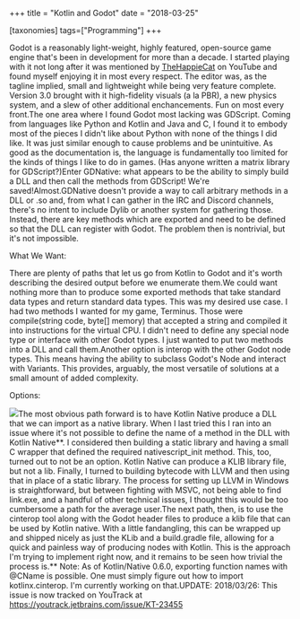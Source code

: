 +++
title = "Kotlin and Godot"
date = "2018-03-25"

[taxonomies]
tags=["Programming"]
+++

Godot is a reasonably light-weight, highly featured, open-source game engine that's been in development for more than a decade. I started playing with it not long after it was mentioned by [TheHappieCat](https://www.youtube.com/channel/UCBsuOBu-dxj5bx1KMgmar5g) on YouTube and found myself enjoying it in most every respect. The editor was, as the tagline implied, small and lightweight while being very feature complete. Version 3.0 brought with it high-fidelity visuals (a la PBR), a new physics system, and a slew of other additional enchancements. Fun on most every front.The one area where I found Godot most lacking was GDScript. Coming from languages like Python and Kotlin and Java and C, I found it to embody most of the pieces I didn't like about Python with none of the things I did like. It was just similar enough to cause problems and be unintuitive. As good as the documentation is, the language is fundamentally too limited for the kinds of things I like to do in games. (Has anyone written a matrix library for GDScript?)Enter GDNative: what appears to be the ability to simply build a DLL and then call the methods from GDScript! We're saved!Almost.GDNative doesn't provide a way to call arbitrary methods in a DLL or .so and, from what I can gather in the IRC and Discord channels, there's no intent to include Dylib or another system for gathering those. Instead, there are key methods which are exported and need to be defined so that the DLL can register with Godot. The problem then is nontrivial, but it's not impossible.

What We Want:

There are plenty of paths that let us go from Kotlin to Godot and it's worth describing the desired output before we enumerate them.We could want nothing more than to produce some exported methods that take standard data types and return standard data types. This was my desired use case. I had two methods I wanted for my game, Terminus. Those were compile(string code, byte\[] memory) that accepted a string and compiled it into instructions for the virtual CPU. I didn't need to define any special node type or interface with other Godot types. I just wanted to put two methods into a DLL and call them.Another option is interop with the other Godot node types. This means having the ability to subclass Godot's Node and interact with Variants. This provides, arguably, the most versatile of solutions at a small amount of added complexity.

Options:

[![](./img/wp-content-uploads-KotlinGodotPaths-300x265.png)](https://www.josephcatrambone.com/wp-content/uploads/KotlinGodotPaths.png)The most obvious path forward is to have Kotlin Native produce a DLL that we can import as a native library. When I last tried this I ran into an issue where it's not possible to define the name of a method in the DLL with Kotlin Native\*\*. I considered then building a static library and having a small C wrapper that defined the required nativescript_init method. This, too, turned out to not be an option. Kotlin Native can produce a KLIB library file, but not a lib. Finally, I turned to building bytecode with LLVM and then using that in place of a static library. The process for setting up LLVM in Windows is straightforward, but between fighting with MSVC, not being able to find link.exe, and a handful of other technical issues, I thought this would be too cumbersome a path for the average user.The next path, then, is to use the cinterop tool along with the Godot header files to produce a klib file that can be used by Kotlin native. With a little fandangling, this can be wrapped up and shipped nicely as just the KLib and a build.gradle file, allowing for a quick and painless way of producing nodes with Kotlin. This is the approach I'm trying to implement right now, and it remains to be seen how trivial the process is.\*\* Note: As of Kotlin/Native 0.6.0, exporting function names with @CName is possible. One must simply figure out how to import kotlinx.cinterop. I'm currently working on that.UPDATE: 2018/03/26: This issue is now tracked on YouTrack at https://youtrack.jetbrains.com/issue/KT-23455
